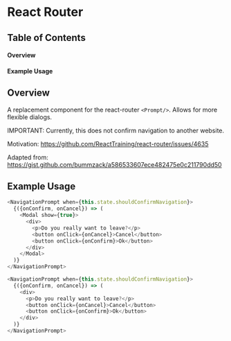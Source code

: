 # React Router <NavigationPrompt/>

## Table of Contents

#### Overview

#### Example Usage

## Overview

A replacement component for the react-router `<Prompt/>`. Allows for more flexible dialogs.

IMPORTANT: Currently, this does not confirm navigation to another website.

Motivation: https://github.com/ReactTraining/react-router/issues/4635

Adapted from: https://gist.github.com/bummzack/a586533607ece482475e0c211790dd50

## Example Usage

```javascript
<NavigationPrompt when={this.state.shouldConfirmNavigation}>
  {({onConfirm, onCancel}) => (
    <Modal show={true}>
      <div>
        <p>Do you really want to leave?</p>
        <button onClick={onCancel}>Cancel</button>
        <button onClick={onConfirm}>Ok</button>
      </div>
    </Modal>
  )}
</NavigationPrompt>
```

```javascript
<NavigationPrompt when={this.state.shouldConfirmNavigation}>
  {({onConfirm, onCancel}) => (
    <div>
      <p>Do you really want to leave?</p>
      <button onClick={onCancel}>Cancel</button>
      <button onClick={onConfirm}>Ok</button>
    </div>
  )}
</NavigationPrompt>
```
